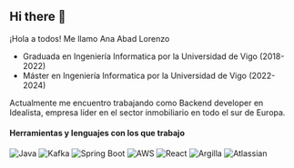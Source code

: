 ## Hi there 👋

¡Hola a todos! Me llamo Ana Abad Lorenzo

 - Graduada en Ingeniería Informatica por la Universidad de Vigo (2018-2022)
 - Máster en Ingeniería Informatica por la Universidad de Vigo (2022-2024)

Actualmente me encuentro trabajando como Backend developer en Idealista, empresa líder en el sector inmobiliario en todo el sur de Europa.

#### Herramientas y lenguajes con los que trabajo
![Java](https://img.shields.io/badge/Java-007396?style=for-the-badge&logo=openjdk&logoColor=white)
![Kafka](https://img.shields.io/badge/Apache_Kafka-231F20?style=for-the-badge&logo=apachekafka&logoColor=white)
![Spring Boot](https://img.shields.io/badge/Spring_Boot-6DB33F?style=for-the-badge&logo=springboot&logoColor=white)
![AWS](https://img.shields.io/badge/AWS-FF9900?style=for-the-badge&logo=amazonaws&logoColor=white)
![React](https://img.shields.io/badge/React-20232A?style=for-the-badge&logo=react&logoColor=61DAFB)
![Argilla](https://img.shields.io/badge/Argilla-FE7A16?style=for-the-badge&logo=argilla&logoColor=white)
![Atlassian](https://img.shields.io/badge/Atlassian-0052CC?style=for-the-badge&logo=atlassian&logoColor=white)

<!--
**AnaAbadLorenzo/AnaAbadLorenzo** is a ✨ _special_ ✨ repository because its `README.md` (this file) appears on your GitHub profile.

Here are some ideas to get you started:

- 🔭 I’m currently working on ...
- 🌱 I’m currently learning ...
- 👯 I’m looking to collaborate on ...
- 🤔 I’m looking for help with ...
- 💬 Ask me about ...
- 📫 How to reach me: ...
- 😄 Pronouns: ...
- ⚡ Fun fact: ...
-->
